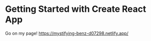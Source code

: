 # Getting Started with Create React App
Go on my page! 
https://mystifying-benz-d07298.netlify.app/

